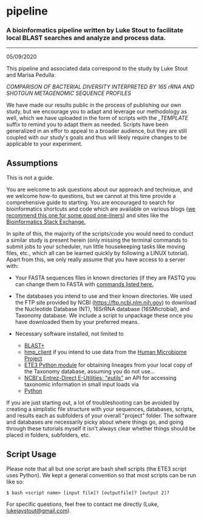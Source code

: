 # pipeline
### A bioinformatics pipeline written by Luke Stout to facilitate local BLAST searches and analyze and process data.  
---
05/09/2020

This pipeline and associated data correspond to the study by Luke Stout and Marisa Pedulla:

  _COMPARISON OF BACTERIAL DIVERSITY INTERPRETED BY 16S rRNA AND SHOTGUN METAGENOMIC SEQUENCE PROFILES_

We have made our results public in the process of publishing our own study, but we encourage you to adapt and leverage our methodology as well, which we have uploaded in the form of scripts with the _\_TEMPLATE_ suffix to remind you to adapt them as needed. Scripts have been generalized in an effor to appeal to a broader audience, but they are still coupled with our study's goals and thus will likely require changes to be applicable to your experiment.

## Assumptions

This is not a guide. 

You are welcome to ask questions about our approach and technique, and we welcome how-to questions, but we cannot at this time provide a comprehensive guide to starting. You are encouraged to search for bioinformatics shortcuts and code which are available on various blogs ([we recommend this one for some good one-liners](https://bioinformaticsworkbook.org/dataWrangling/fastaq-manipulations/converting-fastq-format-to-fasta.html)) and sites like the [Bioinformatics Stack Exchange.](https://bioinformatics.stackexchange.com)

In spite of this, the majority of the scripts/code you would need to conduct a similar study is present herein (only missing the terminal commands to submit jobs to your scheduler, run little housekeeping tasks like moving files, etc., which all can be learned quickly by following a LINUX tutorial). Apart from this, we only really assume that you have access to a server with:

+ Your FASTA sequences files in known directories (if they are FASTQ you can change them to FASTA with [commands listed here.](https://bioinformaticsworkbook.org/dataWrangling/fastaq-manipulations/converting-fastq-format-to-fasta.html)

+ The databases you intend to use and their known directories. We used the FTP site provided by NCBI (https://ftp.ncbi.nlm.nih.gov) to download the Nucleotide Database (NT), 16SrRNA database (16SMicrobial), and Taxonomy database. We include a script to unpackage these once you have downloaded them by your preferred means.

+ Necessary software installed, not limited to 
  + [BLAST+](https://blast.ncbi.nlm.nih.gov/Blast.cgi?PAGE_TYPE=BlastDocs&DOC_TYPE=Download) 
  + [hmp_client](https://github.com/michbur/hmp_client) if you intend to use data from the [Human Microbiome Project](https://www.hmpdacc.org)
  + [ETE3 Python module](https://pypi.org/project/ete3/#description) for obtaining lineages from your local copy of the Taxonomy database, assuming you do not use...
  + [NCBI's Entrez-Direct E-Utilities; "eutils"](https://www.ncbi.nlm.nih.gov/books/NBK179288/) an API for accessing taxonomic information in small input loads via 
  + [Python](https://www.python.org/downloads/)

If you are just starting out, a lot of troubleshooting can be avoided by creating a simplistic file structure with your sequences, databases, scripts, and results each as subfolders of your overall "project" folder. The software and databases are necessarily picky about where things go, and going through these tutorials myself it isn't always clear whether things should be placed in folders, subfolders, etc.

## Script Usage

Please note that all but one script are bash shell scripts (the ETE3 script uses Python). We kept a general convention so that most scripts can be run like so:

  `$ bash <script name> [input file]? [outputfile]? [output 2]?`
  
For specific questions, feel free to contact me directly (Luke, lukejaystout@gmail.com). 
